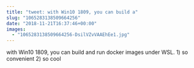 ```yaml
---
title: "tweet: with Win10 1809, you can build a"
slug: "1065283138509664256"
date: "2018-11-21T16:37:46+00:00"
images:
  - "1065283138509664256-DsilVZvVAAEhEe1.jpg"
---
```

with Win10 1809, you can build and run docker images under WSL. 1) so convenient 2) so cool 